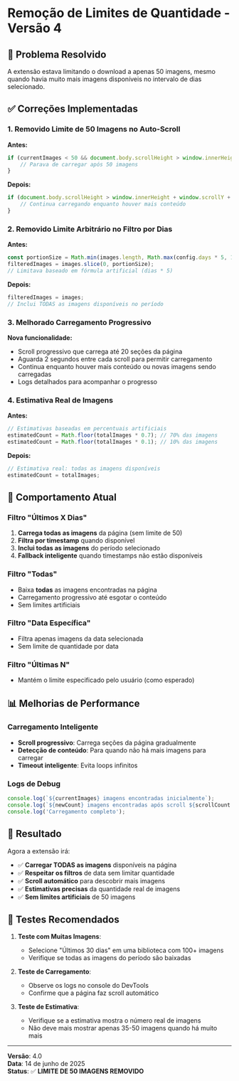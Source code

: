# Remoção de Limites de Quantidade - Versão 4

## 🚀 Problema Resolvido

A extensão estava limitando o download a apenas 50 imagens, mesmo quando havia muito mais imagens disponíveis no intervalo de dias selecionado.

## ✅ Correções Implementadas

### 1. **Removido Limite de 50 Imagens no Auto-Scroll**
**Antes:**
```javascript
if (currentImages < 50 && document.body.scrollHeight > window.innerHeight) {
    // Parava de carregar após 50 imagens
}
```

**Depois:**
```javascript
if (document.body.scrollHeight > window.innerHeight + window.scrollY + 100) {
    // Continua carregando enquanto houver mais conteúdo
}
```

### 2. **Removido Limite Arbitrário no Filtro por Dias**
**Antes:**
```javascript
const portionSize = Math.min(images.length, Math.max(config.days * 5, 10));
filteredImages = images.slice(0, portionSize);
// Limitava baseado em fórmula artificial (dias * 5)
```

**Depois:**
```javascript
filteredImages = images;
// Inclui TODAS as imagens disponíveis no período
```

### 3. **Melhorado Carregamento Progressivo**
**Nova funcionalidade:**
- Scroll progressivo que carrega até 20 seções da página
- Aguarda 2 segundos entre cada scroll para permitir carregamento
- Continua enquanto houver mais conteúdo ou novas imagens sendo carregadas
- Logs detalhados para acompanhar o progresso

### 4. **Estimativa Real de Imagens**
**Antes:**
```javascript
// Estimativas baseadas em percentuais artificiais
estimatedCount = Math.floor(totalImages * 0.7); // 70% das imagens
estimatedCount = Math.floor(totalImages * 0.1); // 10% das imagens
```

**Depois:**
```javascript
// Estimativa real: todas as imagens disponíveis
estimatedCount = totalImages;
```

## 🔧 Comportamento Atual

### Filtro "Últimos X Dias"
1. **Carrega todas as imagens** da página (sem limite de 50)
2. **Filtra por timestamp** quando disponível
3. **Inclui todas as imagens** do período selecionado
4. **Fallback inteligente** quando timestamps não estão disponíveis

### Filtro "Todas"
- Baixa **todas** as imagens encontradas na página
- Carregamento progressivo até esgotar o conteúdo
- Sem limites artificiais

### Filtro "Data Específica"
- Filtra apenas imagens da data selecionada
- Sem limite de quantidade por data

### Filtro "Últimas N"
- Mantém o limite especificado pelo usuário (como esperado)

## 📊 Melhorias de Performance

### Carregamento Inteligente
- **Scroll progressivo**: Carrega seções da página gradualmente
- **Detecção de conteúdo**: Para quando não há mais imagens para carregar
- **Timeout inteligente**: Evita loops infinitos

### Logs de Debug
```javascript
console.log(`${currentImages} imagens encontradas inicialmente`);
console.log(`${newCount} imagens encontradas após scroll ${scrollCount + 1}`);
console.log('Carregamento completo');
```

## 🎯 Resultado

Agora a extensão irá:
- ✅ **Carregar TODAS as imagens** disponíveis na página
- ✅ **Respeitar os filtros** de data sem limitar quantidade
- ✅ **Scroll automático** para descobrir mais imagens
- ✅ **Estimativas precisas** da quantidade real de imagens
- ✅ **Sem limites artificiais** de 50 imagens

## 🧪 Testes Recomendados

1. **Teste com Muitas Imagens**:
   - Selecione "Últimos 30 dias" em uma biblioteca com 100+ imagens
   - Verifique se todas as imagens do período são baixadas

2. **Teste de Carregamento**:
   - Observe os logs no console do DevTools
   - Confirme que a página faz scroll automático

3. **Teste de Estimativa**:
   - Verifique se a estimativa mostra o número real de imagens
   - Não deve mais mostrar apenas 35-50 imagens quando há muito mais

---

**Versão**: 4.0  
**Data**: 14 de junho de 2025  
**Status**: ✅ **LIMITE DE 50 IMAGENS REMOVIDO**
